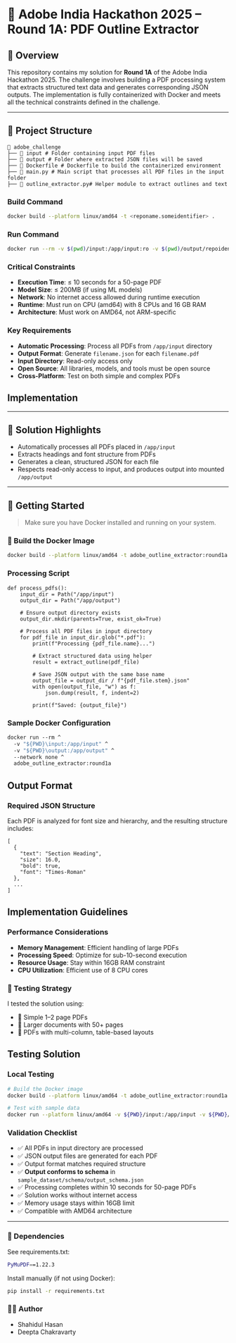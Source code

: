 # 🧠 Adobe India Hackathon 2025 – Round 1A: PDF Outline Extractor

## 📝 Overview

This repository contains my solution for **Round 1A** of the Adobe India Hackathon 2025. The challenge involves building a PDF processing system that extracts structured text data and generates corresponding JSON outputs. The implementation is fully containerized with Docker and meets all the technical constraints defined in the challenge.

---

## 📂 Project Structure
```
📁 adobe_challenge
├── 📁 input # Folder containing input PDF files
├── 📁 output # Folder where extracted JSON files will be saved
├── 📄 Dockerfile # Dockerfile to build the containerized environment
├── 📄 main.py # Main script that processes all PDF files in the input folder
├── 📄 outline_extractor.py# Helper module to extract outlines and text
```
### Build Command
```bash
docker build --platform linux/amd64 -t <reponame.someidentifier> .
```

### Run Command
```bash
docker run --rm -v $(pwd)/input:/app/input:ro -v $(pwd)/output/repoidentifier/:/app/output --network none <reponame.someidentifier>
```

### Critical Constraints
- **Execution Time**: ≤ 10 seconds for a 50-page PDF
- **Model Size**: ≤ 200MB (if using ML models)
- **Network**: No internet access allowed during runtime execution
- **Runtime**: Must run on CPU (amd64) with 8 CPUs and 16 GB RAM
- **Architecture**: Must work on AMD64, not ARM-specific

### Key Requirements
- **Automatic Processing**: Process all PDFs from `/app/input` directory
- **Output Format**: Generate `filename.json` for each `filename.pdf`
- **Input Directory**: Read-only access only
- **Open Source**: All libraries, models, and tools must be open source
- **Cross-Platform**: Test on both simple and complex PDFs


## Implementation

---

## 🧠 Solution Highlights

- Automatically processes all PDFs placed in `/app/input`
- Extracts headings and font structure from PDFs
- Generates a clean, structured JSON for each file
- Respects read-only access to input, and produces output into mounted `/app/output`

---

## 🚀 Getting Started

> Make sure you have Docker installed and running on your system.

### 🔧 Build the Docker Image

```bash
docker build --platform linux/amd64 -t adobe_outline_extractor:round1a .
```
### Processing Script
```
def process_pdfs():
    input_dir = Path("/app/input")
    output_dir = Path("/app/output")

    # Ensure output directory exists
    output_dir.mkdir(parents=True, exist_ok=True)

    # Process all PDF files in input directory
    for pdf_file in input_dir.glob("*.pdf"):
        print(f"Processing {pdf_file.name}...")
        
        # Extract structured data using helper
        result = extract_outline(pdf_file)

        # Save JSON output with the same base name
        output_file = output_dir / f"{pdf_file.stem}.json"
        with open(output_file, "w") as f:
            json.dump(result, f, indent=2)
        
        print(f"Saved: {output_file}")
```
### Sample Docker Configuration
```dockerfile
docker run --rm ^
  -v "${PWD}\input:/app/input" ^
  -v "${PWD}\output:/app/output" ^
  --network none ^
  adobe_outline_extractor:round1a
```

## Output Format

### Required JSON Structure
Each PDF is analyzed for font size and hierarchy, and the resulting structure includes:
```
[
  {
    "text": "Section Heading",
    "size": 16.0,
    "bold": true,
    "font": "Times-Roman"
  },
  ...
]
```


## Implementation Guidelines

### Performance Considerations
- **Memory Management**: Efficient handling of large PDFs
- **Processing Speed**: Optimize for sub-10-second execution
- **Resource Usage**: Stay within 16GB RAM constraint
- **CPU Utilization**: Efficient use of 8 CPU cores

### 🧪 Testing Strategy
I tested the solution using:
- 📄 Simple 1–2 page PDFs
- 📑 Larger documents with 50+ pages
- 🧾 PDFs with multi-column, table-based layouts

## Testing Solution

### Local Testing
```bash
# Build the Docker image
docker build --platform linux/amd64 -t adobe_outline_extractor:round1a .

# Test with sample data
docker run --platform linux/amd64 -v ${PWD}/input:/app/input -v ${PWD}/output:/app/output adobe_outline_extractor:round1a
```

### Validation Checklist
- ✅ All PDFs in input directory are processed
- ✅ JSON output files are generated for each PDF
- ✅ Output format matches required structure
- ✅ **Output conforms to schema** in `sample_dataset/schema/output_schema.json`
- ✅ Processing completes within 10 seconds for 50-page PDFs
- ✅ Solution works without internet access
- ✅ Memory usage stays within 16GB limit
- ✅ Compatible with AMD64 architecture

---
### 🧰 Dependencies
See requirements.txt:
```bash
PyMuPDF==1.22.3
```
Install manually (if not using Docker):
```bash
pip install -r requirements.txt
```
### 🧑‍💻 Author
- Shahidul Hasan
- Deepta Chakravarty
